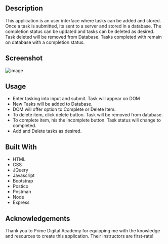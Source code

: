 ## Description

This application is an user interface where tasks can be added and stored. Once a task is submitted, its sent to a server and stored in a database. The completion status can be updated and tasks can be deleted as desired. Task deleted will be removed from Database. Tasks completed with remain on database with a completion status.

## Screenshot

![image](https://user-images.githubusercontent.com/67838283/97119542-f726d480-16de-11eb-9e0e-b8deb3616023.png)

## Usage

- Enter tasking into input and submit. Task will appear on DOM
- New Tasks will be added to Database.
- DOM will offer option to Complete or Delete Item.
- To delete item, click delete button. Task will be removed from database.
- To complete item, his the incomplete button. Task status will change to completed.
- Add and Delete tasks as desired.

## Built With

- HTML
- CSS
- JQuery
- Javascript
- Bootstrap
- Postico
- Postman
- Node
- Express

## Acknowledgements

Thank you to Prime Digital Academy for equipping me with the knowledge and resources to create this application. Their instructors are first-rate!
